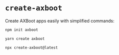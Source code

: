 # `create-axboot`

Create AXBoot apps easily with simplified commands:

```bash
npm init axboot
```

```bash
yarn create axboot
```

```bash
npx create-axboot@latest
```
